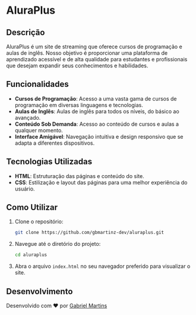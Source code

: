# AluraPlus

## Descrição
AluraPlus é um site de streaming que oferece cursos de programação e aulas de inglês. Nosso objetivo é proporcionar uma plataforma de aprendizado acessível e de alta qualidade para estudantes e profissionais que desejam expandir seus conhecimentos e habilidades.

## Funcionalidades
- **Cursos de Programação**: Acesso a uma vasta gama de cursos de programação em diversas linguagens e tecnologias.
- **Aulas de Inglês**: Aulas de inglês para todos os níveis, do básico ao avançado.
- **Conteúdo Sob Demanda**: Acesso ao conteúdo de cursos e aulas a qualquer momento.
- **Interface Amigável**: Navegação intuitiva e design responsivo que se adapta a diferentes dispositivos.

## Tecnologias Utilizadas
- **HTML**: Estruturação das páginas e conteúdo do site.
- **CSS**: Estilização e layout das páginas para uma melhor experiência do usuário.

## Como Utilizar
1. Clone o repositório:
   ```bash
   git clone https://github.com/gbmartinz-dev/aluraplus.git
2. Navegue até o diretório do projeto:
    ```bash
    cd aluraplus
3. Abra o arquivo `index.html` no seu navegador preferido para visualizar o site.

## Desenvolvimento
Desenvolvido com ❤️ por <a href="https://github.com/gbmartinz-dev" target="_blank">Gabriel Martins</a>
